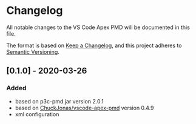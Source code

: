 # Changelog

All notable changes to the VS Code Apex PMD will be documented in this file.

The format is based on [Keep a Changelog](https://keepachangelog.com/en/1.0.0/),
and this project adheres to [Semantic Versioning](https://semver.org/spec/v2.0.0.html).

## [0.1.0] - 2020-03-26

### Added

- based on p3c-pmd.jar version 2.0.1
- based on [ChuckJonas/vscode-apex-pmd](https://github.com/ChuckJonas/vscode-apex-pmd) version 0.4.9
- xml configuration
